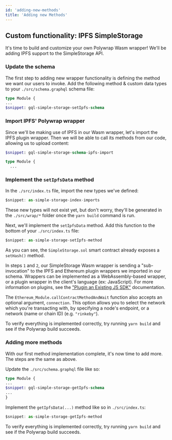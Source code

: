 ```yaml
---
id: 'adding-new-methods'
title: 'Adding new Methods'
---
```


## **Custom functionality: IPFS SimpleStorage**

It's time to build and customize your own Polywrap Wasm wrapper! We'll be adding IPFS support to the SimpleStorage API.

### **Update the schema**

The first step to adding new wrapper functionality is defining the method we want our users to invoke. Add the following method & custom data types to your `./src/schema.graphql` schema file:

```graphql title="./src/schema.graphql"
type Module {
...
$snippet: gql-simple-storage-setIpfs-schema
```

### **Import IPFS' Polywrap wrapper**

Since we'll be making use of IPFS in our Wasm wrapper, let's import the IPFS plugin wrapper. Then we will be able to call its methods from our code, allowing us to upload content:

```graphql title="./src/schema.graphql"
$snippet: gql-simple-storage-schema-ipfs-import

type Module {
  ...
```

### **Implement the `setIpfsData` method**

In the `./src/index.ts` file, import the new types we've defined:

```typescript title="./src/index.ts"
$snippet: as-simple-storage-index-imports
```

These new types will not exist yet, but don't worry, they'll be generated in the `./src/wrap/*` folder once the `yarn build` command is run.

Next, we'll implement the `setIpfsData` method. Add this function to the bottom of your `./src/index.ts` file:

```typescript title="./src/index.ts"
$snippet: as-simple-storage-setIpfs-method
```

As you can see, the `SimpleStorage.sol` smart contract already exposes a `setHash()` method.

In steps `1` and `2`, our SimpleStorage Wasm wrapper is sending a "sub-invocation" to the IPFS and Ethereum plugin wrappers we imported in our schema. Wrappers can be implemented as a WebAssembly-based wrapper, or a plugin wrapper in the client's language (ex: JavaScript). For more information on plugins, see the ["Plugin an Existing JS SDK"](/tutorials/create-plugin-wrappers/create-js-plugin) documentation.

The `Ethereum_Module.callContractMethodAndWait` function also accepts an optional argument, `connection`. This option allows you to select the network which you're transacting with, by specifying a node's endpoint, or a network (name or chain ID) (e.g. `"rinkeby"`).

To verify everything is implemented correctly, try running `yarn build` and see if the Polywrap build succeeds.

### **Adding more methods**

With our first method implementation complete, it's now time to add more. The steps are the same as above.

Update the `./src/schema.graphql` file like so:

```graphql title="./src/schema.graphql"
type Module {
...
$snippet: gql-simple-storage-getIpfs-schema
...
}
```

Implement the `getIpfsData(...)` method like so in `./src/index.ts`:

```typescript title="./src/index.ts"
$snippet: as-simple-storage-getIpfs-method
```

To verify everything is implemented correctly, try running `yarn build` and see if the Polywrap build succeeds.
